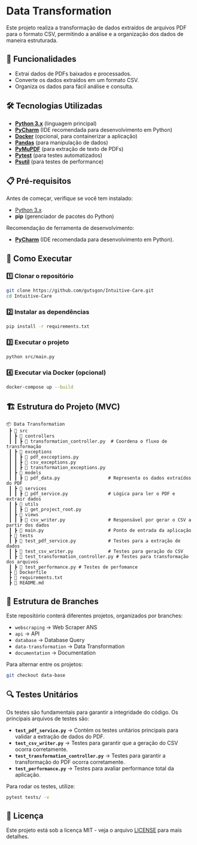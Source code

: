
# Data Transformation

Este projeto realiza a transformação de dados extraídos de arquivos PDF para o formato CSV, permitindo a análise e a organização dos dados de maneira estruturada.

## 📌 Funcionalidades

- Extrai dados de PDFs baixados e processados.
- Converte os dados extraídos em um formato CSV.
- Organiza os dados para fácil análise e consulta.

## 🛠 Tecnologias Utilizadas

- **[Python 3.x](https://www.python.org/)** (linguagem principal)
- **[PyCharm](https://www.jetbrains.com/pycharm/)** (IDE recomendada para desenvolvimento em Python)
- **[Docker](https://www.docker.com/)** (opcional, para containerizar a aplicação)
- **[Pandas](https://pandas.pydata.org/)** (para manipulação de dados)
- **[PyMuPDF]((https://pymupdf.readthedocs.io/en/latest/installation.html))** (para extração de texto de PDFs)
- **[Pytest](https://pytest.org/)** (para testes automatizados)
- **[Psutil](https://github.com/giampaolo/psutil/blob/master/INSTALL.rst)** (para testes de performance)

## 📋 Pré-requisitos

Antes de começar, verifique se você tem instalado:

- [Python 3.x](https://www.python.org/)
- **pip** (gerenciador de pacotes do Python)

Recomendação de ferramenta de desenvolvimento:

- **[PyCharm](https://www.jetbrains.com/pycharm/)** (IDE recomendada para desenvolvimento em Python).

## 🚀 Como Executar

### 1️⃣ Clonar o repositório

```sh
git clone https://github.com/gutsgon/Intuitive-Care.git
cd Intuitive-Care
```

### 2️⃣ Instalar as dependências

```sh
pip install -r requirements.txt
```

### 3️⃣ Executar o projeto

```sh
python src/main.py
```

### 4️⃣ Executar via Docker (opcional)

```sh
docker-compose up --build
```

## 🏗 Estrutura do Projeto (MVC)

```
📦 Data Transformation
 ┣ 📂 src
 ┃ ┣ 📂 controllers
 ┃ ┃ ┣ 📜 transformation_controller.py  # Coordena o fluxo de transformação
 ┃ ┣ 📂 exceptions
 ┃ ┃ ┣ 📜 pdf_excceptions.py
 ┃ ┃ ┣ 📜 csv_exceptions.py
 ┃ ┃ ┣ 📜 transformation_exceptions.py
 ┃ ┣ 📂 models
 ┃ ┃ ┣ 📜 pdf_data.py                  # Representa os dados extraídos do PDF
 ┃ ┣ 📂 services
 ┃ ┃ ┣ 📜 pdf_service.py               # Lógica para ler o PDF e extrair dados
 ┃ ┣ 📂 utils
 ┃ ┃ ┣ 📜 get_project_root.py
 ┃ ┣ 📂 views
 ┃ ┃ ┣ 📜 csv_writer.py                # Responsável por gerar o CSV a partir dos dados
 ┃ ┣ 📜 main.py                        # Ponto de entrada da aplicação
 ┣ 📂 tests
 ┃ ┣ 📜 test_pdf_service.py            # Testes para a extração de dados
 ┃ ┣ 📜 test_csv_writer.py             # Testes para geração do CSV
 ┃ ┣ 📜 test_transformation_controller.py # Testes para transformação dos arquivos
 ┃ ┣ 📜 test_performance.py # Testes de perfomance
 ┣ 📜 Dockerfile
 ┣ 📜 requirements.txt
 ┣ 📜 README.md
```

## 🌿 Estrutura de Branches

Este repositório conterá diferentes projetos, organizados por branches:

- `webscraping` → Web Scraper ANS
- `api` → API
- `database` → Database Query
- `data-transformation` → Data Transformation
- `documentation` → Documentation

Para alternar entre os projetos:

```sh
git checkout data-base
```

## 🔍 Testes Unitários

Os testes são fundamentais para garantir a integridade do código. Os principais arquivos de testes são:

- **`test_pdf_service.py`** →  Contém os testes unitários principais para validar a extração de dados do PDF.
- **`test_csv_writer.py`** →  Testes para garantir que a geração do CSV ocorra corretamente.
- **`test_transformation_controller.py`** →  Testes para garantir a transformação do PDF ocorra corretamente.
- **`test_performance.py`** →  Testes para avaliar performance total da aplicação.


Para rodar os testes, utilize:

```sh
pytest tests/ -v
```

## 📜 Licença

Este projeto está sob a licença MIT - veja o arquivo [LICENSE](LICENSE) para mais detalhes.

